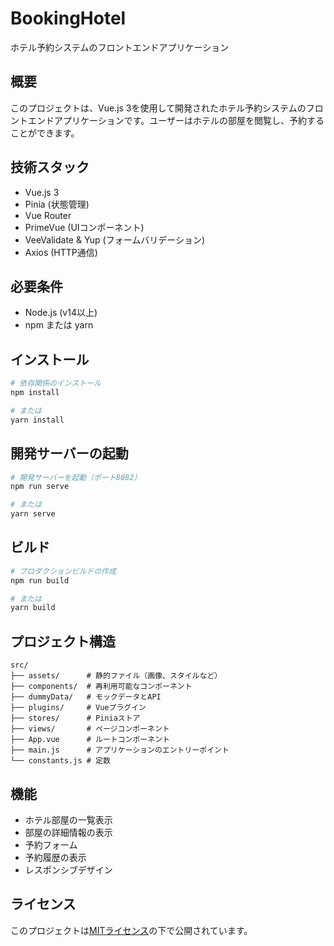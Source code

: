 # BookingHotel

ホテル予約システムのフロントエンドアプリケーション

## 概要

このプロジェクトは、Vue.js 3を使用して開発されたホテル予約システムのフロントエンドアプリケーションです。ユーザーはホテルの部屋を閲覧し、予約することができます。

## 技術スタック

- Vue.js 3
- Pinia (状態管理)
- Vue Router
- PrimeVue (UIコンポーネント)
- VeeValidate & Yup (フォームバリデーション)
- Axios (HTTP通信)

## 必要条件

- Node.js (v14以上)
- npm または yarn

## インストール

```bash
# 依存関係のインストール
npm install

# または
yarn install
```

## 開発サーバーの起動

```bash
# 開発サーバーを起動（ポート8082）
npm run serve

# または
yarn serve
```

## ビルド

```bash
# プロダクションビルドの作成
npm run build

# または
yarn build
```

## プロジェクト構造

```
src/
├── assets/      # 静的ファイル（画像、スタイルなど）
├── components/  # 再利用可能なコンポーネント
├── dummyData/   # モックデータとAPI
├── plugins/     # Vueプラグイン
├── stores/      # Piniaストア
├── views/       # ページコンポーネント
├── App.vue      # ルートコンポーネント
├── main.js      # アプリケーションのエントリーポイント
└── constants.js # 定数
```

## 機能

- ホテル部屋の一覧表示
- 部屋の詳細情報の表示
- 予約フォーム
- 予約履歴の表示
- レスポンシブデザイン

## ライセンス

このプロジェクトは[MITライセンス](LICENSE)の下で公開されています。
